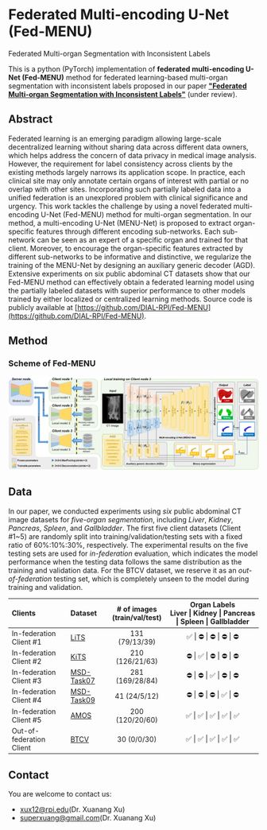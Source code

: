 # Federated Multi-encoding U-Net (Fed-MENU)
Federated Multi-organ Segmentation with Inconsistent Labels

This is a python (PyTorch) implementation of **federated multi-encoding U-Net (Fed-MENU)** method for federated learning-based multi-organ segmentation with inconsistent labels proposed in our paper [**"Federated Multi-organ Segmentation with Inconsistent Labels"**](https://arxiv.org/abs/2206.07156) (under review).


## Abstract
Federated learning is an emerging paradigm allowing large-scale decentralized learning without sharing data across different data owners, which helps address the concern of data privacy in medical image analysis. However, the requirement for label consistency across clients by the existing methods largely narrows its application scope. In practice, each clinical site may only annotate certain organs of interest with partial or no overlap with other sites. Incorporating such partially labeled data into a unified federation is an unexplored problem with clinical significance and urgency. This work tackles the challenge by using a novel federated multi-encoding U-Net (Fed-MENU) method for multi-organ segmentation. In our method, a multi-encoding U-Net (MENU-Net) is proposed to extract organ-specific features through different encoding sub-networks. Each sub-network can be seen as an expert of a specific organ and trained for that client. Moreover, to encourage the organ-specific features extracted by different sub-networks to be informative and distinctive, we regularize the training of the MENU-Net by designing an auxiliary generic decoder (AGD). Extensive experiments on six public abdominal CT datasets show that our Fed-MENU method can effectively obtain a federated learning model using the partially labeled datasets with superior performance to other models trained by either localized or centralized learning methods. Source code is publicly available at [https://github.com/DIAL-RPI/Fed-MENU](https://github.com/DIAL-RPI/Fed-MENU).

## Method
### Scheme of Fed-MENU
<img src="./fig1.png"/>

## Data
In our paper, we conducted experiments using *six* public abdominal CT image datasets for *five-organ segmentation*, including *Liver*, *Kidney*, *Pancreas*, *Spleen*, and *Gallbladder*. The first five client datasets (Client #1~5) are randomly split into training/validation/testing sets with a fixed ratio of 60\%:10\%:30\%, respectively. The experimental results on the five testing sets are used for *in-federation* evaluation, which indicates the model performance when the testing data follows the same distribution as the training and validation data. For the BTCV dataset, we reserve it as an *out-of-federation* testing set, which is completely unseen to the model during training and validation.

Clients | Dataset | # of images<br>(train/val/test) | Organ Labels<br>Liver \| Kidney \| Pancreas \| Spleen \| Gallbladder
:--- | :--- | :---: | :---: 
In-federation Client #1 | [LiTS](https://competitions.codalab.org/competitions/17094) | 131 (79/13/39) | :white_check_mark: \| :no_entry: \| :no_entry: \| :no_entry: \| :no_entry:
In-federation Client #2 | [KiTS](https://kits19.grand-challenge.org/home/) | 210 (126/21/63) | :no_entry: \| :white_check_mark: \| :no_entry: \| :no_entry: \| :no_entry:
In-federation Client #3 | [MSD-Task07](http://medicaldecathlon.com/) | 281 (169/28/84) | :no_entry: \| :no_entry: \| :white_check_mark: \| :no_entry: \| :no_entry:
In-federation Client #4 | [MSD-Task09](http://medicaldecathlon.com/) | 41 (24/5/12) | :no_entry: \| :no_entry: \| :no_entry: \| :white_check_mark: \| :no_entry:
In-federation Client #5 | [AMOS](https://amos22.grand-challenge.org/) | 200 (120/20/60) | :white_check_mark: \| :white_check_mark: \| :white_check_mark: \| :white_check_mark: \| :white_check_mark:
Out-of-federation Client  | [BTCV](https://www.synapse.org/\#!Synapse:syn3193805/wiki/89480) | 30 (0/0/30) | :white_check_mark: \| :white_check_mark: \| :white_check_mark: \| :white_check_mark: \| :white_check_mark:

## Contact
You are welcome to contact us:  
  - [xux12@rpi.edu](mailto:xux12@rpi.edu)(Dr. Xuanang Xu)  
  - [superxuang@gmail.com](mailto:superxuang@gmail.com)(Dr. Xuanang Xu)
